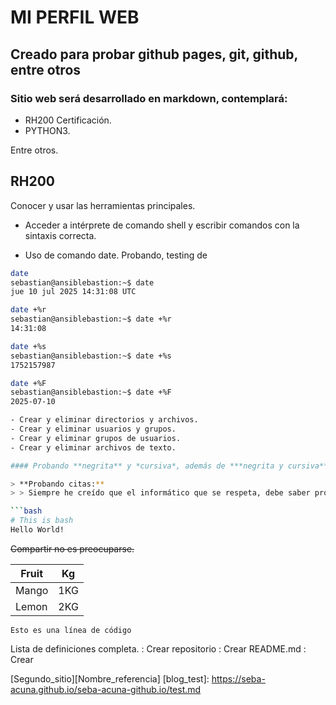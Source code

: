 # MI PERFIL WEB

## Creado para probar github pages, git, github, entre otros

### Sitio web será desarrollado en markdown, contemplará:

- RH200 Certificación.
- PYTHON3.

Entre otros.

## RH200
Conocer y usar las herramientas principales.
- Acceder a intérprete de comando shell y escribir comandos con la sintaxis correcta.

- Uso de comando date.
Probando, testing de 

```bash
date
sebastian@ansiblebastion:~$ date
jue 10 jul 2025 14:31:08 UTC

date +%r
sebastian@ansiblebastion:~$ date +%r
14:31:08

date +%s
sebastian@ansiblebastion:~$ date +%s
1752157987

date +%F
sebastian@ansiblebastion:~$ date +%F
2025-07-10

- Crear y eliminar directorios y archivos.
- Crear y eliminar usuarios y grupos.
- Crear y eliminar grupos de usuarios.
- Crear y eliminar archivos de texto.

#### Probando **negrita** y *cursiva*, además de ***negrita y cursiva***.

> **Probando citas:** 
> > Siempre he creído que el informático que se respeta, debe saber programar

```bash
# This is bash
Hello World!
```

~~Compartir no es preocuparse.~~

| Fruit | Kg |
| ----------- | ----------- |
| Mango | 1KG | NO
| Lemon | 2KG | SI

`Esto es una línea de código`

Lista de definiciones completa.
: Crear repositorio
: Crear README.md
: Crear 

[Segundo_sitio][Nombre_referencia]
[blog_test]: https://seba-acuna.github.io/seba-acuna-github.io/test.md